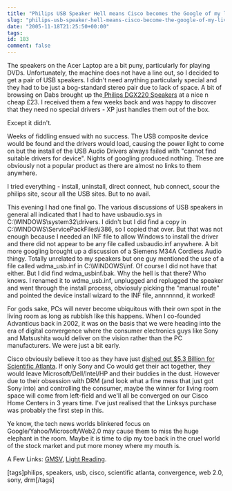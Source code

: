 ```yaml
---
title: "Philips USB Speaker Hell means Cisco becomes the Google of my living room?"
slug: "philips-usb-speaker-hell-means-cisco-become-the-google-of-my-living-room"
date: "2005-11-18T21:25:50+00:00"
tags:
id: 183
comment: false
---
```


The speakers on the Acer Laptop are a bit puny, particularly for playing DVDs. Unfortunately, the machine does not have a line out, so I decided to get a pair of USB speakers. I didn't need anything particularly special and they had to be just a bog-standard stereo pair due to lack of space. A bit of browsing on Dabs brought up the[ Philips DGX220 Speakers](http://www.dabs.com/ProductView.aspx?QuickLinx=3H8N) at a nice n cheap &pound;23\. 
I received them a few weeks back and was happy to discover that they need no special drivers - XP just handles them out of the box.

Except it didn't.

Weeks of fiddling ensued with no success. The USB composite device would be found and the drivers would load, causing the power light to come on but the install of the USB Audio Drivers always failed with "cannot find suitable drivers for device". Nights of googling produced nothing. These are obviously not a popular product as there are almost no links to them anywhere.

I tried everything - install, uninstall, direct connect, hub connect, scour the philips site, scour all the USB sites. But to no avail.

This evening I had one final go. The various discussions of USB speakers in general all indicated that I had to have usbaudio.sys in C:\WINDOWS\system32\drivers. I didn't but I did find a copy in C:\WINDOWS\ServicePackFiles\i386, so I copied that over. But that was not enough because I needed an INF file to allow Windows to install the driver and there did not appear to be any file called usbaudio.inf anywhere. A bit more googling brought up a discussion of a Siemens M34A Cordless Audio thingy. Totally unrelated to my speakers but one guy mentioned the use of a file called wdma_usb.inf in C:\WINDOWS\inf. Of course I did not have that either. But I did find wdma_usbinf.bak. Why the hell is that there? Who knows. I renamed it to wdma_usb.inf, unplugged and replugged the speaker and went through the install process, obviosuly picking the "manual route" and pointed the device install wizard to the INF file, annnnnnd, it worked!

For gods sake, PCs will never become ubiquitous with their own spot in the living room as long as rubbish like this happens. When I co-founded Advanticus back in 2002, it was on the basis that we were heading into the era of digital convergence where the consumer electronics guys like Sony and Matsushita would deliver on the vision rather than the PC manufacturers. We were just a bit early. 

Cisco obviously believe it too as they have just [dished out $5.3 Billion for Scientific Atlanta](http://www.forbes.com/technology/2005/11/18/cisco-scientific-atlanta-takeover-cx_ck_1118cisco.html). If only Sony and Co would get their act together, they would leave Microsoft/Dell/Intel/HP and their buddies in the dust. However due to  their obsession with DRM (and look what a fine mess that just got Sony into) and controlling the consumer, maybe the winner for living room space will come from left-field and we'll all be converged on our Cisco Home Centers in 3 years time. I've just realised that the Linksys purchase was probably the first step in this. 

Ye know, the tech news worlds blinkered focus on Google/Yahoo/Microsoft/Web2.0 may cause them to miss the huge elephant in the room. Maybe it is time to dip my toe back in the cruel world of the stock market and put more money where my mouth is.

A Few Links: [GMSV](http://blogs.siliconvalley.com/gmsv/2005/11/_cisco_prefers_.html), [Light Reading](http://www.lightreading.com/document.asp?doc_id=84450).

[tags]philips, speakers, usb, cisco, scientific atlanta, convergence, web 2.0, sony, drm[/tags] 
